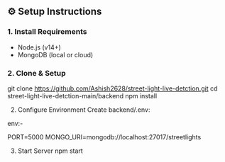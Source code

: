
## ⚙️ Setup Instructions

### 1. Install Requirements
- Node.js (v14+)
- MongoDB (local or cloud)

### 2. Clone & Setup

git clone https://github.com/Ashish2628/street-light-live-detction.git
cd street-light-live-detction-main/backend
npm install

2. Configure Environment
Create backend/.env:

env:- 

PORT=5000
MONGO_URI=mongodb://localhost:27017/streetlights

3. Start Server
npm start
